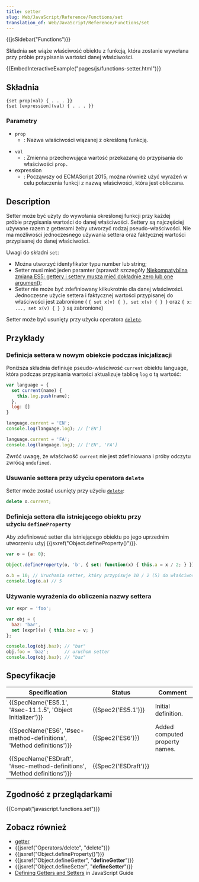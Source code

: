```yaml
---
title: setter
slug: Web/JavaScript/Reference/Functions/set
translation_of: Web/JavaScript/Reference/Functions/set
---
```

{{jsSidebar("Functions")}}

Składnia **`set`** wiąże właściwość obiektu z funkcją, która zostanie wywołana przy próbie przypisania wartości danej właściwości.

{{EmbedInteractiveExample("pages/js/functions-setter.html")}}

## Składnia

    {set prop(val) { . . . }}
    {set [expression](val) { . . . }}

### Parametry

- `prop`
  - : Nazwa właściwości wiązanej z określoną funkcją.

<!---->

- `val`
  - : Zmienna przechowująca wartość przekazaną do przypisania do właściwości `prop.`
- expression
  - : Począwszy od ECMAScript 2015, można również użyć wyrażeń w celu połaczenia funkcji z nazwą właściwości, która jest obliczana.

## Description

Setter może być użyty do wywołania określonej funkcji przy każdej próbie przypisania wartości do danej właściwości. Settery są najczęściej używane razem z getterami żeby utworzyć rodzaj pseudo-właściwości. Nie ma możliwości jednoczesnego używania settera oraz faktycznej wartości przypisanej do danej właściwości.

Uwagi do składni `set`:

- Można utworzyć identyfikator typu number lub string;
- Setter musi mieć jeden paramter (sprawdź szczegóły [Niekompatybilna zmiana ES5: gettery i settery muszą mieć dokładnie zero lub one argument](http://whereswalden.com/2010/08/22/incompatible-es5-change-literal-getter-and-setter-functions-must-now-have-exactly-zero-or-one-arguments/));
- Setter nie może być zdefiniowany kilkukrotnie dla danej właściwości. Jednoczesne użycie settera i faktycznej wartości przypisanej do właściwości jest zabronione
  ( `{ set x(v) { }, set x(v) { } }` oraz `{ x: ..., set x(v) { } }` są zabronione)

Setter może być usunięty przy użyciu operatora [`delete`](/pl/docs/Web/JavaScript/Reference/Operators/delete "en-US/docs/JavaScript/Reference/Operators/Special/delete").

## Przykłady

### Definicja settera w nowym obiekcie podczas inicjalizacji

Poniższa składnia definiuje pseudo-właściwość `current` obiektu language, która podczas przypisania wartości aktualizuje tablicę `log` o tą wartość:

```js
var language = {
  set current(name) {
    this.log.push(name);
  },
  log: []
}

language.current = 'EN';
console.log(language.log); // ['EN']

language.current = 'FA';
console.log(language.log); // ['EN', 'FA']
```

Zwróć uwagę, że właściwość `current` nie jest zdefiniowana i próby odczytu zwrócą `undefined`.

### Usuwanie settera przy użyciu operatora `delete`

Setter może zostać usunięty przy użyciu [`delete`](https://developer.mozilla.org/en-US/docs/Web/JavaScript/Reference/Operators/delete):

```js
delete o.current;
```

### Definicja settera dla istniejącego obiektu przy użyciu `defineProperty`

Aby zdefiniować setter dla istniejącego obiektu po jego uprzednim utworzeniu użyj {{jsxref("Object.defineProperty()")}}.

```js
var o = {a: 0};

Object.defineProperty(o, 'b', { set: function(x) { this.a = x / 2; } });

o.b = 10; // Uruchamia setter, który przypisuje 10 / 2 (5) do właściwości 'a'
console.log(o.a) // 5
```

### Używanie wyrażenia do obliczenia nazwy settera

```js
var expr = 'foo';

var obj = {
  baz: 'bar',
  set [expr](v) { this.baz = v; }
};

console.log(obj.baz); // "bar"
obj.foo = 'baz';      // uruchom setter
console.log(obj.baz); // "baz"
```

## Specyfikacje

| Specification                                                                                    | Status                       | Comment                        |
| ------------------------------------------------------------------------------------------------ | ---------------------------- | ------------------------------ |
| {{SpecName('ES5.1', '#sec-11.1.5', 'Object Initializer')}}                     | {{Spec2('ES5.1')}}     | Initial definition.            |
| {{SpecName('ES6', '#sec-method-definitions', 'Method definitions')}}     | {{Spec2('ES6')}}         | Added computed property names. |
| {{SpecName('ESDraft', '#sec-method-definitions', 'Method definitions')}} | {{Spec2('ESDraft')}} |                                |

## Zgodność z przeglądarkami

{{Compat("javascript.functions.set")}}

## Zobacz również

- [getter](/pl/docs/Web/JavaScript/Reference/Functions/get)
- {{jsxref("Operators/delete", "delete")}}
- {{jsxref("Object.defineProperty()")}}
- {{jsxref("Object.defineGetter", "__defineGetter__")}}
- {{jsxref("Object.defineSetter", "__defineSetter__")}}
- [Defining Getters and Setters](/pl/docs/Web/JavaScript/Guide/Working_with_Objects#Defining_getters_and_setters) in JavaScript Guide

